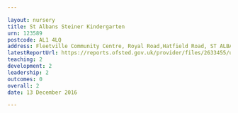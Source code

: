 ```yaml
---

layout: nursery
title: St Albans Steiner Kindergarten
urn: 123589
postcode: AL1 4LQ
address: Fleetville Community Centre, Royal Road,Hatfield Road, ST ALBANS, Hertfordshire, AL1 4LQ
latestReportUrl: https://reports.ofsted.gov.uk/provider/files/2633455/urn/123589.pdf
teaching: 2
development: 2
leadership: 2
outcomes: 0
overall: 2
date: 13 December 2016

---
```

